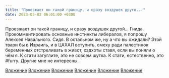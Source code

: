 ```yaml
---
title: "Проезжает он такой границу, и сразу воздушек друго..."
date: 2023-05-02 06:01:00 +0300
---
```


Проезжает он такой границу, и сразу воздушек другой... Гнида.
Прокомментировать основные инстинкты либералов, я попрошу Алексея Навального. Сидя.
В остальном же, ну а что вы ожидали? Этой твари бы в Израиль, и в ЦАХАЛ вступить, смеху ради палестинок беременных отстреливать в живот, хэдхоты ставя, если вы поняли о чём я. К стати загуглите, это не совсем шутка.
К стати, естественно, это #furry. Другие мне не интересны.


[Вложение](/assets/vk_photos/3/v3e9X_nIt-4.jpg)
[Вложение](/assets/vk_photos/3/9xdKy5VL-LM.jpg)
[Вложение](/assets/vk_photos/3/9T7CR8Yalw4.jpg)
[Вложение](/assets/vk_photos/4/w2N-PQp1Z7E.jpg)
[Вложение](https://vk.com/video41076938_456239606)
[Вложение](https://vk.com/video41076938_456239605)
